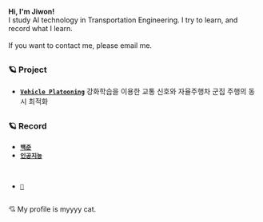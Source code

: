 **Hi, I'm Jiwon!** <br/>
I study AI technology in Transportation Engineering. I try to learn, and record what I learn. <br/><br/>
If you want to contact me, please email me. <br/>
##
### 🪐 Project 
- [**`Vehicle Platooning`**](https://github.com/oneeek/vehicle_platooning) 강화학습을 이용한 교통 신호와 자율주행차 군집 주행의 동시 최적화

## 
### 🪐 Record
- [**`백준`**](https://github.com/oneeek/BAEKJOON)
- [**`인공지능`**](https://github.com/oneeek/AI)
<br/>

- [**`📖`**](https://github.com/oneeek/G1)

##
💘 My profile is myyyy cat.
